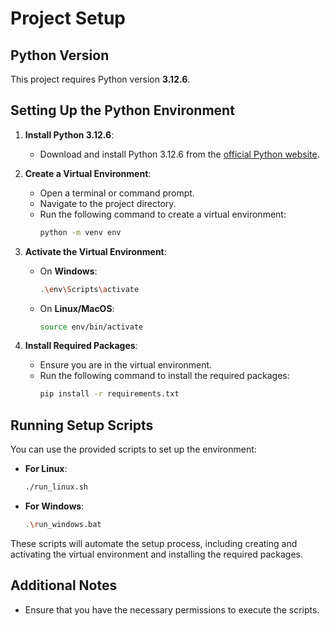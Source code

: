 # Project Setup

## Python Version
This project requires Python version **3.12.6**.

## Setting Up the Python Environment

1. **Install Python 3.12.6**:
    - Download and install Python 3.12.6 from the [official Python website](https://www.python.org/downloads/release/python-3126/).

2. **Create a Virtual Environment**:
    - Open a terminal or command prompt.
    - Navigate to the project directory.
    - Run the following command to create a virtual environment:
      ```sh
      python -m venv env
      ```

3. **Activate the Virtual Environment**:
    - On **Windows**:
      ```sh
      .\env\Scripts\activate
      ```
    - On **Linux/MacOS**:
      ```sh
      source env/bin/activate
      ```

4. **Install Required Packages**:
    - Ensure you are in the virtual environment.
    - Run the following command to install the required packages:
      ```sh
      pip install -r requirements.txt
      ```

## Running Setup Scripts

You can use the provided scripts to set up the environment:

- **For Linux**:
  ```sh
  ./run_linux.sh
  ```

- **For Windows**:
  ```sh
  .\run_windows.bat
  ```

These scripts will automate the setup process, including creating and activating the virtual environment and installing the required packages.

## Additional Notes

- Ensure that you have the necessary permissions to execute the scripts.
